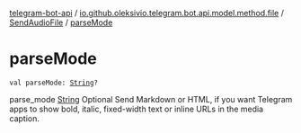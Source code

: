 [telegram-bot-api](../../index.md) / [io.github.oleksivio.telegram.bot.api.model.method.file](../index.md) / [SendAudioFile](index.md) / [parseMode](./parse-mode.md)

# parseMode

`val parseMode: `[`String`](https://kotlinlang.org/api/latest/jvm/stdlib/kotlin/-string/index.html)`?`

parse_mode [String](https://kotlinlang.org/api/latest/jvm/stdlib/kotlin/-string/index.html) Optional Send Markdown or HTML, if you want Telegram apps to show bold, italic,
fixed-width text or inline URLs in the media caption.

